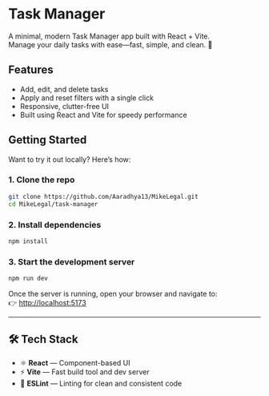 # Task Manager

A minimal, modern Task Manager app built with React + Vite.  
Manage your daily tasks with ease—fast, simple, and clean. 🚀

## Features

- Add, edit, and delete tasks
- Apply and reset filters with a single click
- Responsive, clutter-free UI
- Built using React and Vite for speedy performance

## Getting Started

Want to try it out locally? Here’s how:

### 1. Clone the repo

```bash
git clone https://github.com/Aaradhya13/MikeLegal.git
cd MikeLegal/task-manager
```

### 2. Install dependencies

```bash
npm install
```

### 3. Start the development server

```bash
npm run dev
```

Once the server is running, open your browser and navigate to:  
👉 [http://localhost:5173](http://localhost:5173)

---

## 🛠️ Tech Stack

- ⚛️ **React** — Component-based UI  
- ⚡ **Vite** — Fast build tool and dev server  
- 🧹 **ESLint** — Linting for clean and consistent code  

